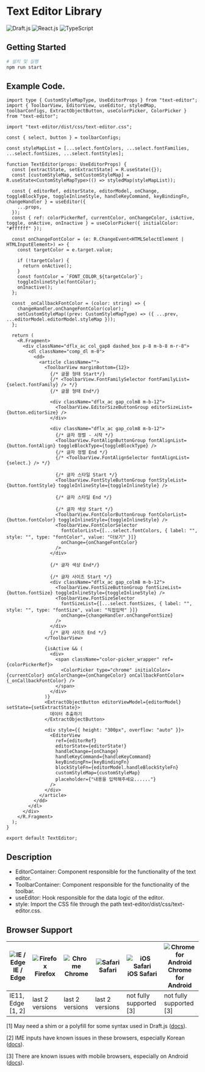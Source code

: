 # Text Editor Library

![Draft.js](https://img.shields.io/badge/Draft.js-v0.11.7-black?logo=Draft.js)
![React.js](https://img.shields.io/badge/React.js-v18.2.0-61DAFB?logo=react&logoColor=white)
![TypeScript](https://img.shields.io/badge/TypeScript-v5.2.2-007ACC?logo=typescript&logoColor=white)

## Getting Started

```bash
# 설치 및 실행
npm run start

```

## Example Code.

```tsx
import type { CustomStyleMapType, UseEditorProps } from "text-editor";
import { ToolbarView, EditorView, useEditor, styledMap, toolbarConfigs, ExtractObjectButton, useColorPicker, ColorPicker } from "text-editor";

import "text-editor/dist/css/text-editor.css";

const { select, button } = toolbarConfigs;

const styleMapList = [...select.fontColors, ...select.fontFamilies, ...select.fontSizes, ...select.fontStyles];

function TextEditor(props: UseEditorProps) {
  const [extractState, setExtractState] = R.useState({});
  const [customStyleMap, setCustomStyleMap] = R.useState<CustomStyleMapType>(() => styledMap(styleMapList));

  const { editorRef, editorState, editorModel, onChange, toggleBlockType, toggleInlineStyle, handleKeyCommand, keyBindingFn, changeHandler } = useEditor({
    ...props,
  });
  const { ref: colorPickerRef, currentColor, onChangeColor, isActive, toggle, onActive, onInactive } = useColorPicker({ initialColor: "#ffffff" });

  const onChangeFontColor = (e: R.ChangeEvent<HTMLSelectElement | HTMLInputElement>) => {
    const targetColor = e.target.value;

    if (!targetColor) {
      return onActive();
    }
    const fontColor = `FONT_COLOR_${targetColor}`;
    toggleInlineStyle(fontColor);
    onInactive();
  };

  const _onCallbackFontColor = (color: string) => {
    changeHandler.onChangeFontColor(color);
    setCustomStyleMap((prev: CustomStyleMapType) => ({ ...prev, ...editorModel.editorModel.styleMap }));
  };

  return (
    <R.Fragment>
      <div className="dflx_ac col_gap8 dashed_box p-8 m-b-8 m-r-8">
        <dl className="comp_dl m-0">
          <dd>
            <article className="">
              <ToolbarView marginBottom={12}>
                {/* 글꼴 형태 Start*/}
                {/* <ToolbarView.FontFamilySelector fontFamilyList={select.fontFamily} /> */}
                {/* 글꼴 형태 End*/}

                <div className="dflx_ac gap_colm8 m-b-12">
                  <ToolbarView.EditorSizeButtonGroup editorSizeList={button.editorSize} />
                </div>

                <div className="dflx_ac gap_colm8 m-b-12">
                  {/* 글자 정렬 - 시작 */}
                  <ToolbarView.FontAlignButtonGroup fontAlignList={button.fontAlign} toggleBlockType={toggleBlockType} />
                  {/* 글자 정렬 End */}
                  {/* <ToolbarView.FontAlignSelector fontAlignList={select.} /> */}

                  {/* 글자 스타일 Start */}
                  <ToolbarView.FontStyleButtonGroup fontStyleList={button.fontStyle} toggleInlineStyle={toggleInlineStyle} />

                  {/* 글자 스타일 End */}

                  {/* 글자 색상 Start */}
                  <ToolbarView.FontColorButtonGroup fontColorList={button.fontColor} toggleInlineStyle={toggleInlineStyle} />
                  <ToolbarView.FontColorSelector
                    fontColorList={[...select.fontColors, { label: "", style: "", type: "fontColor", value: "더보기" }]}
                    onChange={onChangeFontColor}
                  />
                </div>

                {/* 글자 색상 End*/}

                {/* 글자 사이즈 Start */}
                <div className="dflx_ac gap_colm8 m-b-12">
                  <ToolbarView.FontSizeButtonGroup fontSizeList={button.fontSize} toggleInlineStyle={toggleInlineStyle} />
                  <ToolbarView.FontSizeSelector
                    fontSizeList={[...select.fontSizes, { label: "", style: "", type: "fontSize", value: "직접입력" }]}
                    onChange={changeHandler.onChangeFontSize}
                  />
                </div>
                {/* 글자 사이즈 End */}
              </ToolbarView>

              {isActive && (
                <div>
                  <span className="color-picker_wrapper" ref={colorPickerRef}>
                    <ColorPicker type="chrome" initialColor={currentColor} onColorChange={onChangeColor} onCallbackFontColor={_onCallbackFontColor} />
                  </span>
                </div>
              )}
              <ExtractObjectButton editorViewModel={editorModel} setState={setExtractState}>
                데이터 추출하기
              </ExtractObjectButton>

              <div style={{ height: "300px", overflow: "auto" }}>
                <EditorView
                  ref={editorRef}
                  editorState={editorState!}
                  handleChange={onChange}
                  handleKeyCommand={handleKeyCommand}
                  keyBindingFn={keyBindingFn}
                  blockStyleFn={editorModel.handleBlockStyleFn}
                  customStyleMap={customStyleMap}
                  placeholder={"내용을 입력해주세요......"}
                />
              </div>
            </article>
          </dd>
        </dl>
      </div>
    </R.Fragment>
  );
}

export default TextEditor;
```

## Description

- EditorContainer: Component responsible for the functionality of the text editor.
- ToolbarContainer: Component responsible for the functionality of the toolbar.
- useEditor: Hook responsible for the data logic of the editor.
- style: Import the CSS file through the path text-editor/dist/css/text-editor.css.

## Browser Support

| ![IE / Edge](https://raw.githubusercontent.com/alrra/browser-logos/master/src/edge/edge_32x32.png) <br /> IE / Edge | ![Firefox](https://raw.githubusercontent.com/alrra/browser-logos/master/src/firefox/firefox_32x32.png) <br /> Firefox | ![Chrome](https://raw.githubusercontent.com/alrra/browser-logos/master/src/chrome/chrome_32x32.png) <br /> Chrome | ![Safari](https://raw.githubusercontent.com/alrra/browser-logos/master/src/safari/safari_32x32.png) <br /> Safari | ![iOS Safari](https://raw.githubusercontent.com/alrra/browser-logos/master/src/safari-ios/safari-ios_32x32.png) <br />iOS Safari | ![Chrome for Android](https://raw.githubusercontent.com/alrra/browser-logos/master/src/chrome/chrome_32x32.png) <br/> Chrome for Android |
| ------------------------------------------------------------------------------------------------------------------- | --------------------------------------------------------------------------------------------------------------------- | ----------------------------------------------------------------------------------------------------------------- | ----------------------------------------------------------------------------------------------------------------- | -------------------------------------------------------------------------------------------------------------------------------- | ---------------------------------------------------------------------------------------------------------------------------------------- |
| IE11, Edge [1, 2]                                                                                                   | last 2 versions                                                                                                       | last 2 versions                                                                                                   | last 2 versions                                                                                                   | not fully supported [3]                                                                                                          | not fully supported [3]                                                                                                                  |

[1] May need a shim or a polyfill for some syntax used in Draft.js ([docs](https://draftjs.org/docs/advanced-topics-issues-and-pitfalls/#polyfills)).

[2] IME inputs have known issues in these browsers, especially Korean ([docs](https://draftjs.org/docs/advanced-topics-issues-and-pitfalls/#ime-and-internet-explorer)).

[3] There are known issues with mobile browsers, especially on Android ([docs](https://draftjs.org/docs/advanced-topics-issues-and-pitfalls/#mobile-not-yet-supported)).
